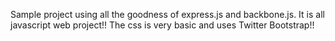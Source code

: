 Sample project using all the goodness of express.js and backbone.js. It is all javascript web project!! The css is very basic and uses Twitter Bootstrap!!
